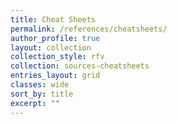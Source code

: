 ```yaml
---
title: Cheat Sheets
permalink: /references/cheatsheets/
author_profile: true
layout: collection
collection_style: rfv
collection: sources-cheatsheets
entries_layout: grid
classes: wide
sort_by: title
excerpt: ""
---
```

